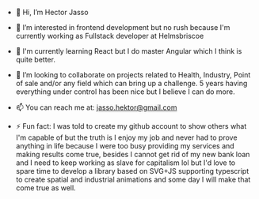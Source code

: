 - 👋 Hi, I’m Hector Jasso
- 👀 I’m interested in frontend development but no rush because I'm currently working as Fullstack developer at Helmsbriscoe
- 🌱 I'm currently learning React but I do master Angular which I think is quite better.
- 💞️ I’m looking to collaborate on projects related to Health, Industry, Point of sale and/or any field which can bring up a challenge. 5 years having everything under control has been nice but I believe I can do more. 
- 📫 You can reach me at: jasso.hektor@gmail.com

- ⚡ Fun fact: I was told to create my github account to show others what I'm capable of but the truth is I enjoy my job and never had to prove anything in life because I were too busy providing my services and making results come true, besides I cannot get rid of my new bank loan and I need to keep working as slave for capitalism lol but I'd love to spare time to develop a library based on SVG+JS supporting typescript to create spatial and industrial animations and some day I will make that come true as well.
